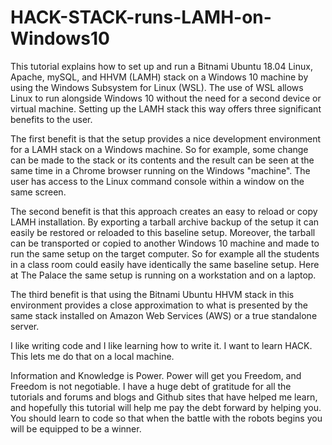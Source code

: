 # HACK-STACK-runs-LAMH-on-Windows10
This tutorial explains how to set up and run a Bitnami Ubuntu 18.04 Linux, Apache, mySQL, and HHVM (LAMH) stack on a Windows 10 machine by using the Windows Subsystem for Linux (WSL). The use of WSL allows Linux to run alongside Windows 10 without the need for a second device or virtual machine. Setting up the LAMH stack this way offers three significant benefits to the user.

The first benefit is that the setup provides a nice development environment for a LAMH stack on a Windows machine. So for example, some change can be made to the stack or its contents and the result can be seen at the same time in a Chrome browser running on the Windows "machine". The user has access to the Linux command console within a window on the same screen.

The second benefit is that this approach creates an easy to reload or copy LAMH installation. By exporting a tarball archive backup of the setup it can easily be restored or reloaded to this baseline setup. Moreover, the tarball can be transported or copied to another Windows 10 machine and made to run the same setup on the target computer. So for example all the students in a class room could easily have identically the same baseline setup. Here at The Palace the same setup is running on a workstation and on a laptop.

The third benefit is that using the Bitnami Ubuntu HHVM stack in this environment provides a close approximation to what is presented by the same stack installed on Amazon Web Services (AWS) or a true standalone server.

I like writing code and I like learning how to write it. I want to learn HACK. This lets me do that on a local machine.

Information and Knowledge is Power. Power will get you Freedom, and Freedom is not negotiable. I have a huge debt of gratitude for all the tutorials and forums and blogs and Github sites that have helped me learn, and hopefully this tutorial will help me pay the debt forward by helping you. You should learn to code so that when the battle with the robots begins you will be equipped to be a winner.
